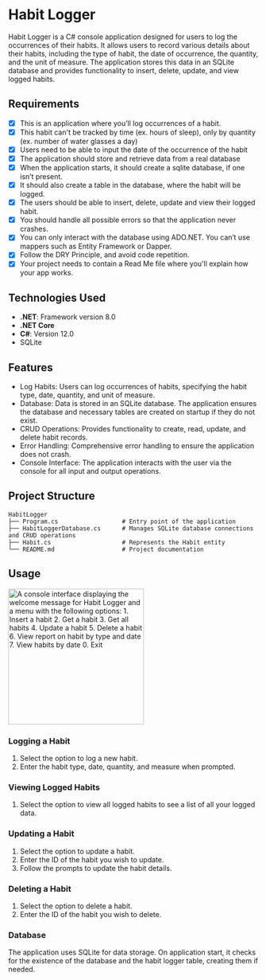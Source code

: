 # Habit Logger

Habit Logger is a C# console application designed for users to log the occurrences of their habits. It allows users to record various details about their habits, including the type of habit, the date of occurrence, the quantity, and the unit of measure. The application stores this data in an SQLite database and provides functionality to insert, delete, update, and view logged habits.

## Requirements

- [x] This is an application where you’ll log occurrences of a habit.
- [x] This habit can't be tracked by time (ex. hours of sleep), only by quantity (ex. number of water glasses a day)
- [x] Users need to be able to input the date of the occurrence of the habit
- [x] The application should store and retrieve data from a real database
- [x] When the application starts, it should create a sqlite database, if one isn’t present.
- [x] It should also create a table in the database, where the habit will be logged.
- [x] The users should be able to insert, delete, update and view their logged habit.
- [x] You should handle all possible errors so that the application never crashes.
- [x] You can only interact with the database using ADO.NET. You can’t use mappers such as Entity Framework or Dapper.
- [x] Follow the DRY Principle, and avoid code repetition.
- [x] Your project needs to contain a Read Me file where you'll explain how your app works.

## Technologies Used

- **.NET**: Framework version 8.0
- **.NET Core**
- **C#**: Version 12.0
- SQLite

## Features
- Log Habits: Users can log occurrences of habits, specifying the habit type, date, quantity, and unit of measure.
- Database: Data is stored in an SQLite database. The application ensures the database and necessary tables are created on startup if they do not exist.
- CRUD Operations: Provides functionality to create, read, update, and delete habit records.
- Error Handling: Comprehensive error handling to ensure the application does not crash.
- Console Interface: The application interacts with the user via the console for all input and output operations.

## Project Structure

```plaintext
HabitLogger
├── Program.cs                  # Entry point of the application
├── HabitLoggerDatabase.cs      # Manages SQLite database connections and CRUD operations
├── Habit.cs                    # Represents the Habit entity
└── README.md                   # Project documentation
```

## Usage

<img width="273" alt="A console interface displaying the welcome message for Habit Logger and a menu with the following options: 1. Insert a habit 2. Get a habit 3. Get all habits 4. Update a habit 5. Delete a habit 6. View report on habit by type and date 7. View habits by date 0. Exit" src="https://github.com/user-attachments/assets/39ab3f98-51da-4cc5-a1f6-5f8a0cf7d286">

### Logging a Habit

1. Select the option to log a new habit.
1. Enter the habit type, date, quantity, and measure when prompted.

### Viewing Logged Habits
1. Select the option to view all logged habits to see a list of all your logged data. 

### Updating a Habit
1. Select the option to update a habit.
1. Enter the ID of the habit you wish to update.
1. Follow the prompts to update the habit details.

### Deleting a Habit
1. Select the option to delete a habit.
1. Enter the ID of the habit you wish to delete.

### Database
The application uses SQLite for data storage. On application start, it checks for the existence of the database and the habit logger table, creating them if needed.